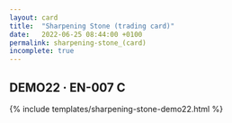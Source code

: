 ```yaml
---
layout: card
title:  "Sharpening Stone (trading card)"
date:   2022-06-25 08:44:00 +0100
permalink: sharpening-stone_(card)
incomplete: true
---
```


## DEMO22 &middot; EN-007 C

{% include templates/sharpening-stone-demo22.html %}
